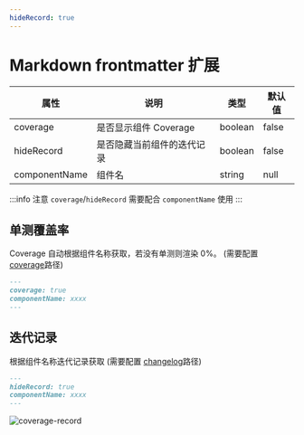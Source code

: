 ```yaml
---
hideRecord: true
---
```


# Markdown frontmatter 扩展

| 属性          | 说明                       | 类型    | 默认值 |
| ------------- | -------------------------- | ------- | ------ |
| coverage      | 是否显示组件 Coverage      | boolean | false  |
| hideRecord    | 是否隐藏当前组件的迭代记录 | boolean | false  |
| componentName | 组件名                     | string  | null   |

:::info 注意
`coverage`/`hideRecord` 需要配合 `componentName` 使用
:::

## 单测覆盖率

Coverage 自动根据组件名称获取，若没有单测则渲染 0%。 (需要配置 [coverage](/guide/config#coverage)路径)

```md
---
coverage: true
componentName: xxxx
---
```

## 迭代记录

根据组件名称迭代记录获取 (需要配置 [changelog](/guide/config#changelog)路径)

```md
---
hideRecord: true
componentName: xxxx
---
```

![coverage-record](/assets/images/coverage-record.png)
